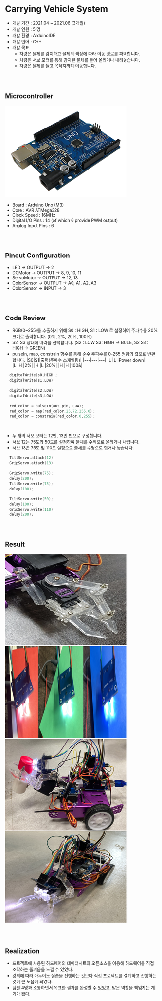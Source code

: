 # Carrying Vehicle System
* 개발 기간 : 2021.04 ~ 2021.06 (3개월) 
* 개발 인원 : 5 명
* 개발 환경 : ArduinoIDE
* 개발 언어 : C++
* 개발 목표  
  * 차량은 물체를 감지하고 물체의 색상에 따라 이동 경로를 파악합니다.
  * 차량은 서보 모터를 통해 감지된 물체를 들어 올리거나 내려놓습니다.
  * 차량은 물체를 들고 목적지까지 이동합니다.

<br/> <br/>

## Microcontroller
<a href="#"><img src="https://github.com/hmh2683/CarryingVehicleSystem/blob/main/image/mcu.png" width="400px" height="300px"></a> 
* Board : Arduino Uno (M3)
* Core : AVR ATMega328 
* Clock Speed : 16MHz
* Digital I/O Pins : 14 (of which 6 provide PWM output)
* Analog Input Pins : 6

<br/> <br/>

## Pinout Configuration
* LED -> OUTPUT -> 2
* DCMotor -> OUTPUT -> 8, 9, 10, 11
* ServoMotor -> OUTPUT -> 12, 13 
* ColorSensor -> OUTPUT -> A0, A1, A2, A3
* ColorSensor -> INPUT -> 3

<br/> <br/>

## Code Review
* RGB(0~255)를 추출하기 위해 S0 : HIGH, S1 : LOW 로 설정하여 주파수를 20% 크기로 출력합니다. (0%, 2%, 20%, 100%)
* S2, S3 상태에 따라을 선택합니다. (S2 : LOW S3: HIGH -> BULE, S2 S3 : HIGH -> GREEN)  
* pulseIn, map, constrain 함수를 통해 순수 주파수를 0-255 범위의 값으로 반환합니다.
|S0|S1|출력(주파수 스케일링)|
|---|---|---|
|L |L |Power down|  
|L |H |2%| 
|H |L |20%| 
|H |H |100&| 
```C
  digitalWrite(s0,HIGH);  
  digitalWrite(s1,LOW);
  
  digitalWrite(s2,LOW);               
  digitalWrite(s3,LOW);
  
  red_color = pulseIn(out_pin, LOW);
  red_color = map(red_color,25,72,255,0);  
  red_color = constrain(red_color,0,255);
```

<br/>

* 두 개의 서보 모터는 12번, 13번 핀으로 구성합니다.
* 서보 12는 75도와 50도를 설정하여 물체를 수직으로 올리거나 내립니다.
* 서보 13은 75도 및 110도 설정으로 물체를 수평으로 잡거나 놓습니다.

```C
  TiltServo.attach(12);  
  GripServo.attach(13);

  GripServo.write(75); 
  delay(200);
  TiltServo.write(75);
  delay(100);
  
  TiltServo.write(50);  
  delay(100);
  GripServo.write(110); 
  delay(200);
```

<br/> <br/>

## Result
<a href="#"><img src="https://github.com/hmh2683/CarryingVehicleSystem/blob/main/image/motor.png" width="400px" height="300px"></a>
<a href="#"><img src="https://github.com/hmh2683/CarryingVehicleSystem/blob/main/image/sensor.png" width="400px" height="300px"></a>
<a href="#"><img src="https://github.com/hmh2683/CarryingVehicleSystem/blob/main/image/result2.png" width="400px" height="300px"></a>
<a href="#"><img src="https://github.com/hmh2683/CarryingVehicleSystem/blob/main/image/result.png" width="400px" height="300px"></a>

<br/> <br/>

## Realization
* 프로젝트에 사용된 하드웨어의 데이터시트와 오픈소스를 이용해 하드웨어를 직접 조작하는 즐거움을 느낄 수 있었다.
* 강의에 따라 아두이노 실습을 진행하는 것보다 직접 프로젝트를 설계하고 진행하는 것이 큰 도움이 되었다.
* 팀원 4명과 소통하면서 목표한 결과를 완성할 수 있었고, 맡은 역할을 책임지는 계기가 됐다.
